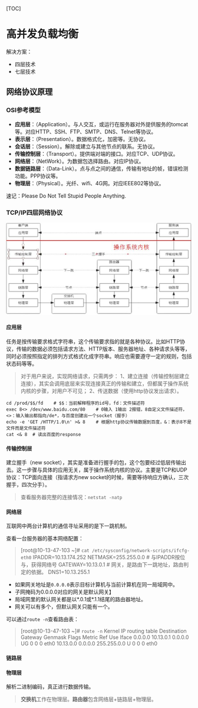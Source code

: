 [TOC]

# 高并发负载均衡

解决方案：
- 四层技术
- 七层技术

## 网络协议原理

### OSI参考模型

- **应用层**：（Application）。与人交互，或运行在服务器对外提供服务的tomcat等。对应HTTP、SSH、FTP、SMTP、DNS、Telnet等协议。
- **表示层**：（Presentation）。数据格式化，加密等。无协议。
- **会话层**：（Session）。解除或建立与其他节点的联系。无协议。
- **传输控制层**：（Transport）。提供端对端的接口。对应TCP、UDP协议。
- **网络层**：（NetWork）。为数据包选择路由。对应IP协议。
- **数据链路层**：（Data-Link）。点与点之间的通信，传输有地址的帧，错误检测功能。PPP协议等。
- **物理层**：（Physical）。光纤、wifi、4G网。对应IEEE802等协议。

速记：Please Do Not Tell Stupid People Anything.

### TCP/IP四层网络协议

![TCP-IP四层网络协议](TCP-IP四层网络协议.jpg)

#### 应用层

任务是按传输要求格式字符串，这个传输要求指的就是各种协议。比如HTTP协议，传输的数据必须包括请求方法、HTTP版本、服务器地址、各种请求头等等，同时必须按照指定的排列方式格式化成字符串。响应也需要遵守一定的规则，包括状态码等等。

>对于用户来说，实现网络请求，只需两步：
1、建立连接（传输控制层建立连接），其实会调用底层来实现连接真正的传输和建立，但都属于操作系统内核的步骤，对用户不可见；
2、传送数据（使用http协议发出请求）。
```shell
cd /prod/$$/fd    # $$：当前解释程序的id号，fd：文件描述符
exec 8<> /dev/www.baidu.com/80    # 0输入 1输出 2报错，8自定义文件描述符，<>：输入输出都指向/de*，与百度创建出一个socket（握手）
echo -e 'GET /HTTP/1.0\n' >& 8    # 根据http协议传输数据到百度，&：表示8不是文件而是文件描述符
cat <& 8  # 读出百度的response
```
#### 传输控制层

建立握手（new socket），其实是准备进行握手的包，这个包要经过低层传输出去。这一步骤与具体的应用无关，属于操作系统内核的协议。主要是TCP和UDP协议：TCP面向连接（指请求方new socket的时候，需要等待响应方确认，三次握手，四次分手）。

> 查看服务器完整的连接情况：`netstat -natp`

#### 网络层

互联网中两台计算机的通信寻址采用的是下一跳机制。

查看一台服务器的基本网络配置：

> [root@10-13-47-103 ~]# `cat /etc/sysconfig/network-scripts/ifcfg-eth0`
IPADDR=10.13.174.252
NETMASK=255.255.0.0 # 与IPADDR按位与，获得网络号
GATEWAY=10.13.0.1 # 网关，是路由下一跳地址，路由判定的依据。
DNS1=10.13.255.1

- 如果网关地址是`0.0.0.0`表示目标计算机与当前计算机在同一局域网中。
- 子网掩码为0.0.0.0对应的网关是默认网关】
- 局域网里的默认网关都是以\*.0.1或\*.1.1结尾的路由器地址。
- 网关可以有多个，但默认网关只能有一个。

可以通过`route -n`查看路由表：
> [root@10-13-47-103 ~]# `route -n`
Kernel IP routing table
Destination     Gateway         Genmask         Flags Metric Ref    Use Iface
0.0.0.0             10.13.0.1         0.0.0.0              UG     0          0        0    eth0
10.13.0.0         0.0.0.0             255.255.0.0     U        0          0        0    eth0

#### 链路层

#### 物理层
解析二进制编码，真正进行数据传输。
> **交换机**工作在物理层。**路由器**包含网络层+链路层+物理层。



